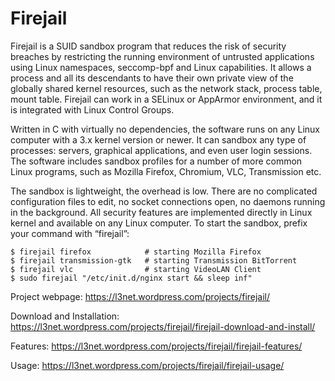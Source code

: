 # Firejail

Firejail is a SUID sandbox program that reduces the risk of security breaches by restricting the running environment of untrusted applications using Linux namespaces, seccomp-bpf and Linux capabilities. It allows a process and all its descendants to have their own private view of the globally shared kernel resources, such as the network stack, process table, mount table. Firejail can work in a SELinux or AppArmor environment, and it is integrated with Linux Control Groups.

Written in C with virtually no dependencies, the software runs on any Linux computer with a 3.x kernel version or newer. It can sandbox any type of processes: servers, graphical applications, and even user login sessions. The software includes sandbox profiles for a number of more common Linux programs, such as Mozilla Firefox, Chromium, VLC, Transmission etc.

The sandbox is lightweight, the overhead is low. There are no complicated configuration files to edit, no socket connections open, no daemons running in the background. All security features are implemented directly in Linux kernel and available on any Linux computer. To start the sandbox, prefix your command with “firejail”:

    $ firejail firefox            # starting Mozilla Firefox
    $ firejail transmission-gtk   # starting Transmission BitTorrent 
    $ firejail vlc                # starting VideoLAN Client
    $ sudo firejail "/etc/init.d/nginx start && sleep inf"

Project webpage: https://l3net.wordpress.com/projects/firejail/

Download and Installation: https://l3net.wordpress.com/projects/firejail/firejail-download-and-install/

Features: https://l3net.wordpress.com/projects/firejail/firejail-features/

Usage: https://l3net.wordpress.com/projects/firejail/firejail-usage/

